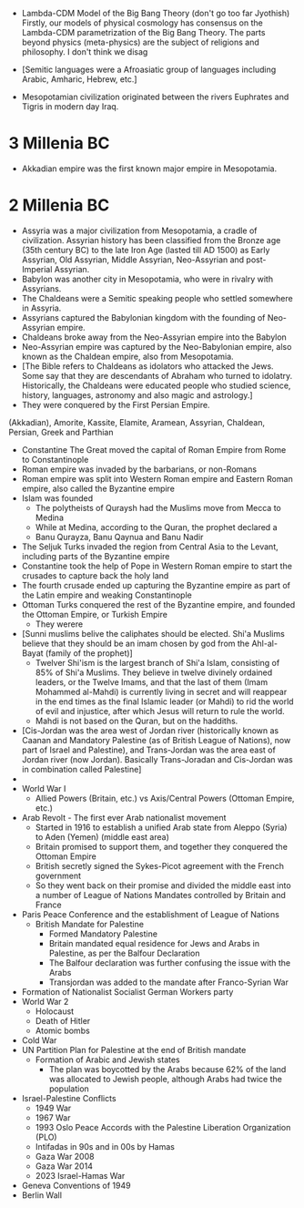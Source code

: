 - Lambda-CDM Model of the Big Bang Theory
(don't go too far Jyothish)
Firstly, our models of physical cosmology has consensus on the Lambda-CDM parametrization of the Big Bang Theory. The parts beyond physics (meta-physics) are the subject of religions and philosophy. I don't think we disag

- [Semitic languages were a Afroasiatic group of languages including Arabic, Amharic, Hebrew, etc.]
- Mesopotamian civilization originated between the rivers Euphrates and Tigris in modern day Iraq.
# 3 Millenia BC
- Akkadian empire was the first known major empire in Mesopotamia.
# 2 Millenia BC
- Assyria was a major civilization from Mesopotamia, a cradle of civilization. Assyrian history has been classified from the Bronze age (35th century BC) to the late Iron Age (lasted till AD 1500) as Early Assyrian, Old Assyrian, Middle Assyrian, Neo-Assyrian and post-Imperial Assyrian.
- Babylon was another city in Mesopotamia, who were in rivalry with Assyrians.
- The Chaldeans were a Semitic speaking people who settled somewhere in Assyria.
- Assyrians captured the Babylonian kingdom with the founding of Neo-Assyrian empire.
- Chaldeans broke away from the Neo-Assyrian empire into the Babylon
- Neo-Assyrian empire was captured by the Neo-Babylonian empire, also known as the Chaldean empire, also from Mesopotamia.
- [The Bible refers to Chaldeans as idolators who attacked the Jews. Some say that they are descendants of Abraham who turned to idolatry. Historically, the Chaldeans were educated people who studied science, history, languages, astronomy and also magic and astrology.]
- They were conquered by the First Persian Empire.



(Akkadian), Amorite, Kassite, Elamite, Aramean, Assyrian, Chaldean, Persian, Greek and Parthian





- Constantine The Great moved the capital of Roman Empire from Rome to Constantinople
- Roman empire was invaded by the barbarians, or non-Romans
- Roman empire was split into Western Roman empire and Eastern Roman empire, also called the Byzantine empire
- Islam was founded
	- The polytheists of Quraysh had the Muslims move from Mecca to Medina
	- While at Medina, according to the Quran, the prophet declared a 
	- Banu Qurayza, Banu Qaynua and Banu Nadir
- The Seljuk Turks invaded the region from Central Asia to the Levant, including parts of the Byzantine empire
- Constantine took the help of Pope in Western Roman empire to start the crusades to capture back the holy land
- The fourth crusade ended up capturing the Byzantine empire as part of the Latin empire and weaking Constantinople
- Ottoman Turks conquered the rest of the Byzantine empire, and founded the Ottoman Empire, or Turkish Empire
	- They werere
- [Sunni muslims belive the caliphates should be elected. Shi'a Muslims believe that they should be an imam chosen by god from the Ahl-al-Bayat (family of the prophet)]
	- Twelver Shi'ism is the largest branch of Shi'a Islam, consisting of 85% of Shi'a Muslims. They believe in twelve divinely ordained leaders, or the Twelve Imams, and that the last of them (Imam Mohammed al-Mahdi) is currently living in secret and will reappear in the end times as the final Islamic leader (or Mahdi) to rid the world of evil and injustice, after which Jesus will return to rule the world.
	- Mahdi is not based on the Quran, but on the haddiths.
- [Cis-Jordan was the area west of Jordan river (historically known as Caanan and Mandatory Palestine (as of British League of Nations), now part of Israel and Palestine), and Trans-Jordan was the area east of Jordan river (now Jordan). Basically Trans-Joradan and Cis-Jordan was in combination called Palestine]
- 
- World War I
	- Allied Powers (Britain, etc.) vs Axis/Central Powers (Ottoman Empire, etc.)
- Arab Revolt - The first ever Arab nationalist movement
	- Started in 1916 to establish a unified Arab state from Aleppo (Syria) to Aden (Yemen) (middle east area)
	- Britain promised to support them, and together they conquered the Ottoman Empire
	- British secretly signed the Sykes-Picot agreement with the French government
	- So they went back on their promise and divided the middle east into a number of League of Nations Mandates controlled by Britain and France
- Paris Peace Conference and the establishment of League of Nations
	- British Mandate for Palestine
		- Formed Mandatory Palestine
		- Britain mandated equal residence for Jews and Arabs in Palestine, as per the Balfour Declaration
		- The Balfour declaration was further confusing the issue with the Arabs
		- Transjordan was added to the mandate after Franco-Syrian War
- Formation of Nationalist Socialist German Workers party
- World War 2
	- Holocaust
	- Death of Hitler
	- Atomic bombs
- Cold War
- UN Partition Plan for Palestine at the end of British mandate
	- Formation of Arabic and Jewish states
		- The plan was boycotted by the Arabs because 62% of the land was allocated to Jewish people, although Arabs had twice the population
- Israel-Palestine Conflicts
	- 1949 War
	- 1967 War
	- 1993 Oslo Peace Accords with the Palestine Liberation Organization (PLO)
	- Intifadas in 90s and in 00s by Hamas
	- Gaza War 2008
	- Gaza War 2014
	- 2023 Israel-Hamas War
- Geneva Conventions of 1949
- Berlin Wall